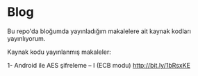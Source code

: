 Blog
====

Bu repo'da bloğumda yayınladığım makalelere ait kaynak kodları yayınlıyorum.


Kaynak kodu yayınlanmış makaleler:

1- Android ile AES şifreleme – I (ECB modu) http://bit.ly/1bRsxKE

